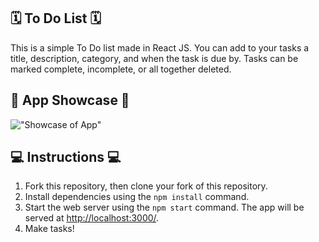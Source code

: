## 🗓️ To Do List 🗓️

This is a simple To Do list made in React JS. You can add to your tasks a title, description, category, and when the task is due by. Tasks can be marked complete, incomplete, or all together deleted. 

## 📣 App Showcase 📣

!["Showcase of App"](https://github.com/fatimaaltaf/todo-list-th/blob/master/public/assets/app_demonstration.gif)

## 💻 Instructions 💻

1. Fork this repository, then clone your fork of this repository.
2. Install dependencies using the `npm install` command.
3. Start the web server using the `npm start` command. The app will be served at <http://localhost:3000/>. 
4. Make tasks!

